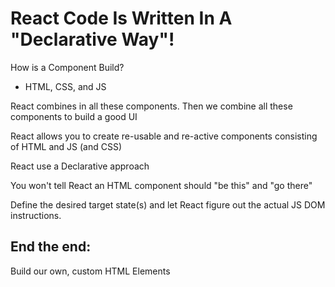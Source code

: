 # React Code Is Written In A "Declarative Way"!

How is a Component Build?
* HTML, CSS, and JS

React combines in all these components. Then we combine all these components to build a good UI

React allows you to create re-usable and re-active components consisting of HTML and JS (and CSS)

React use a Declarative approach

You won't tell React an HTML component should "be this" and "go there"

Define the desired target state(s) and let React figure out the actual JS DOM instructions.

## End the end:

Build our own, custom HTML Elements
